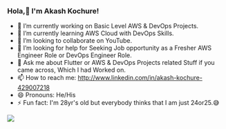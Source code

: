 ### Hola,👋 I'm Akash Kochure! 

- 🔭 I’m currently working on Basic Level AWS & DevOps Projects.
- 🌱 I’m currently learning AWS Cloud with DevOps Skills. 
- 👯 I’m looking to collaborate on YouTube. 
- 🤔 I’m looking for help for Seeking Job opportunity as a Fresher AWS Engineer Role or DevOps Engineer Role.
- 💬 Ask me about Flutter or AWS & DevOps Projects related Stuff if you came across, Which I had Worked on. 
- 📫 How to reach me: http://www.linkedin.com/in/akash-kochure-429007218
- 😄 Pronouns: He/His
- ⚡ Fun fact: I'm 28yr's old but everybody thinks that I am just 24or25.😅

<img src="https://github-readme-stats.vercel.app/api?username=akashbkochure&&show_icons=true&title_color=ffffff&icon_color=bb2acf&text_color=daf7dc&bg_color=151515">
